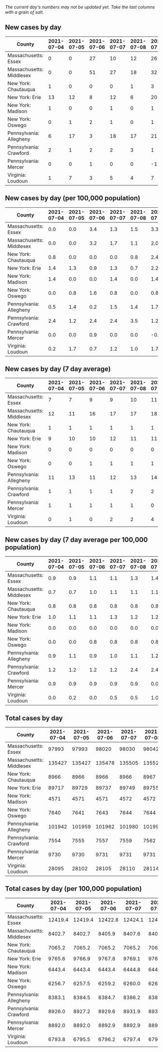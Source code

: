 _The current day's numbers may not be updated yet. Take the last columns with a grain of salt._
## New cases by day

| County | 2021-07-04 | 2021-07-05 | 2021-07-06 | 2021-07-07 | 2021-07-08 | 2021-07-09 | 2021-07-10 |
| --- | --- | --- | --- | --- | --- | --- | --- |
| Massachusetts: Essex | 0 | 0 | 27 | 10 | 12 | 26 |  |
| Massachusetts: Middlesex | 0 | 0 | 51 | 27 | 18 | 32 |  |
| New York: Chautauqua | 1 | 0 | 0 | 0 | 1 | 3 |  |
| New York: Erie | 13 | 12 | 8 | 12 | 6 | 20 |  |
| New York: Madison | 1 | 0 | 0 | 1 | 0 | 1 |  |
| New York: Oswego | 0 | 1 | 2 | 1 | 0 | 1 |  |
| Pennsylvania: Allegheny | 6 | 17 | 3 | 18 | 17 | 21 | 18 |
| Pennsylvania: Crawford | 2 | 1 | 2 | 2 | 3 | 1 | 9 |
| Pennsylvania: Mercer | 0 | 0 | 1 | 0 | 0 | -1 |  |
| Virginia: Loudoun | 1 | 7 | 3 | 5 | 4 | 7 | 7 |

## New cases by day (per 100,000 population)

| County | 2021-07-04 | 2021-07-05 | 2021-07-06 | 2021-07-07 | 2021-07-08 | 2021-07-09 | 2021-07-10 |
| --- | --- | --- | --- | --- | --- | --- | --- |
| Massachusetts: Essex | 0.0 | 0.0 | 3.4 | 1.3 | 1.5 | 3.3 |  |
| Massachusetts: Middlesex | 0.0 | 0.0 | 3.2 | 1.7 | 1.1 | 2.0 |  |
| New York: Chautauqua | 0.8 | 0.0 | 0.0 | 0.0 | 0.8 | 2.4 |  |
| New York: Erie | 1.4 | 1.3 | 0.9 | 1.3 | 0.7 | 2.2 |  |
| New York: Madison | 1.4 | 0.0 | 0.0 | 1.4 | 0.0 | 1.4 |  |
| New York: Oswego | 0.0 | 0.8 | 1.6 | 0.8 | 0.0 | 0.8 |  |
| Pennsylvania: Allegheny | 0.5 | 1.4 | 0.2 | 1.5 | 1.4 | 1.7 | 1.5 |
| Pennsylvania: Crawford | 2.4 | 1.2 | 2.4 | 2.4 | 3.5 | 1.2 | 10.6 |
| Pennsylvania: Mercer | 0.0 | 0.0 | 0.9 | 0.0 | 0.0 | -0.9 |  |
| Virginia: Loudoun | 0.2 | 1.7 | 0.7 | 1.2 | 1.0 | 1.7 | 1.7 |

## New cases by day (7 day average)

| County | 2021-07-04 | 2021-07-05 | 2021-07-06 | 2021-07-07 | 2021-07-08 | 2021-07-09 | 2021-07-10 |
| --- | --- | --- | --- | --- | --- | --- | --- |
| Massachusetts: Essex | 7 | 7 | 9 | 9 | 10 | 11 |  |
| Massachusetts: Middlesex | 12 | 11 | 16 | 17 | 17 | 18 |  |
| New York: Chautauqua | 1 | 1 | 1 | 1 | 1 | 1 |  |
| New York: Erie | 9 | 10 | 10 | 12 | 11 | 11 |  |
| New York: Madison | 0 | 0 | 0 | 0 | 0 | 0 |  |
| New York: Oswego | 0 | 0 | 1 | 1 | 1 | 1 |  |
| Pennsylvania: Allegheny | 11 | 13 | 11 | 12 | 13 | 14 | 14 |
| Pennsylvania: Crawford | 1 | 1 | 1 | 1 | 2 | 2 | 3 |
| Pennsylvania: Mercer | 1 | 1 | 1 | 1 | 1 | 0 |  |
| Virginia: Loudoun | 0 | 1 | 0 | 2 | 2 | 4 | 5 |

## New cases by day (7 day average per 100,000 population)

| County | 2021-07-04 | 2021-07-05 | 2021-07-06 | 2021-07-07 | 2021-07-08 | 2021-07-09 | 2021-07-10 |
| --- | --- | --- | --- | --- | --- | --- | --- |
| Massachusetts: Essex | 0.9 | 0.9 | 1.1 | 1.1 | 1.3 | 1.4 |  |
| Massachusetts: Middlesex | 0.7 | 0.7 | 1.0 | 1.1 | 1.1 | 1.1 |  |
| New York: Chautauqua | 0.8 | 0.8 | 0.8 | 0.8 | 0.8 | 0.8 |  |
| New York: Erie | 1.0 | 1.1 | 1.1 | 1.3 | 1.2 | 1.2 |  |
| New York: Madison | 0.0 | 0.0 | 0.0 | 0.0 | 0.0 | 0.0 |  |
| New York: Oswego | 0.0 | 0.0 | 0.8 | 0.8 | 0.8 | 0.8 |  |
| Pennsylvania: Allegheny | 0.9 | 1.1 | 0.9 | 1.0 | 1.1 | 1.2 | 1.2 |
| Pennsylvania: Crawford | 1.2 | 1.2 | 1.2 | 1.2 | 2.4 | 2.4 | 3.5 |
| Pennsylvania: Mercer | 0.9 | 0.9 | 0.9 | 0.9 | 0.9 | 0.0 |  |
| Virginia: Loudoun | 0.0 | 0.2 | 0.0 | 0.5 | 0.5 | 1.0 | 1.2 |

## Total cases by day

| County | 2021-07-04 | 2021-07-05 | 2021-07-06 | 2021-07-07 | 2021-07-08 | 2021-07-09 | 2021-07-10 |
| --- | --- | --- | --- | --- | --- | --- | --- |
| Massachusetts: Essex | 97993 | 97993 | 98020 | 98030 | 98042 | 98068 |  |
| Massachusetts: Middlesex | 135427 | 135427 | 135478 | 135505 | 135523 | 135555 |  |
| New York: Chautauqua | 8966 | 8966 | 8966 | 8966 | 8967 | 8970 |  |
| New York: Erie | 89717 | 89729 | 89737 | 89749 | 89755 | 89775 |  |
| New York: Madison | 4571 | 4571 | 4571 | 4572 | 4572 | 4573 |  |
| New York: Oswego | 7640 | 7641 | 7643 | 7644 | 7644 | 7645 |  |
| Pennsylvania: Allegheny | 101942 | 101959 | 101962 | 101980 | 101997 | 102018 | 102036 |
| Pennsylvania: Crawford | 7554 | 7555 | 7557 | 7559 | 7562 | 7563 | 7572 |
| Pennsylvania: Mercer | 9730 | 9730 | 9731 | 9731 | 9731 | 9730 |  |
| Virginia: Loudoun | 28095 | 28102 | 28105 | 28110 | 28114 | 28121 | 28128 |

## Total cases by day (per 100,000 population)

| County | 2021-07-04 | 2021-07-05 | 2021-07-06 | 2021-07-07 | 2021-07-08 | 2021-07-09 | 2021-07-10 |
| --- | --- | --- | --- | --- | --- | --- | --- |
| Massachusetts: Essex | 12419.4 | 12419.4 | 12422.8 | 12424.1 | 12425.6 | 12428.9 |  |
| Massachusetts: Middlesex | 8402.7 | 8402.7 | 8405.9 | 8407.6 | 8408.7 | 8410.7 |  |
| New York: Chautauqua | 7065.2 | 7065.2 | 7065.2 | 7065.2 | 7066.0 | 7068.4 |  |
| New York: Erie | 9765.6 | 9766.9 | 9767.8 | 9769.1 | 9769.8 | 9771.9 |  |
| New York: Madison | 6443.4 | 6443.4 | 6443.4 | 6444.8 | 6444.8 | 6446.2 |  |
| New York: Oswego | 6256.7 | 6257.5 | 6259.2 | 6260.0 | 6260.0 | 6260.8 |  |
| Pennsylvania: Allegheny | 8383.1 | 8384.5 | 8384.7 | 8386.2 | 8387.6 | 8389.3 | 8390.8 |
| Pennsylvania: Crawford | 8926.0 | 8927.2 | 8929.6 | 8931.9 | 8935.5 | 8936.7 | 8947.3 |
| Pennsylvania: Mercer | 8892.0 | 8892.0 | 8892.9 | 8892.9 | 8892.9 | 8892.0 |  |
| Virginia: Loudoun | 6793.8 | 6795.5 | 6796.2 | 6797.4 | 6798.4 | 6800.1 | 6801.8 |

